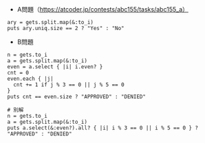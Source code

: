 - A問題（https://atcoder.jp/contests/abc155/tasks/abc155_a）

```
ary = gets.split.map(&:to_i)
puts ary.uniq.size == 2 ? "Yes" : "No"
```

- B問題
```
n = gets.to_i
a = gets.split.map(&:to_i)
even = a.select { |i| i.even? }
cnt = 0
even.each { |j|
  cnt += 1 if j % 3 == 0 || j % 5 == 0
}
puts cnt == even.size ? "APPROVED" : "DENIED"

# 別解
n = gets.to_i
a = gets.split.map(&:to_i)
puts a.select(&:even?).all? { |i| i % 3 == 0 || i % 5 == 0 } ? "APPROVED" : "DENIED"
```
